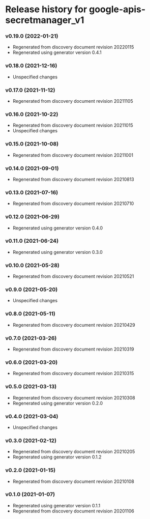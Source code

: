 # Release history for google-apis-secretmanager_v1

### v0.19.0 (2022-01-21)

* Regenerated from discovery document revision 20220115
* Regenerated using generator version 0.4.1

### v0.18.0 (2021-12-16)

* Unspecified changes

### v0.17.0 (2021-11-12)

* Regenerated from discovery document revision 20211105

### v0.16.0 (2021-10-22)

* Regenerated from discovery document revision 20211015
* Unspecified changes

### v0.15.0 (2021-10-08)

* Regenerated from discovery document revision 20211001

### v0.14.0 (2021-09-01)

* Regenerated from discovery document revision 20210813

### v0.13.0 (2021-07-16)

* Regenerated from discovery document revision 20210710

### v0.12.0 (2021-06-29)

* Regenerated using generator version 0.4.0

### v0.11.0 (2021-06-24)

* Regenerated using generator version 0.3.0

### v0.10.0 (2021-05-28)

* Regenerated from discovery document revision 20210521

### v0.9.0 (2021-05-20)

* Unspecified changes

### v0.8.0 (2021-05-11)

* Regenerated from discovery document revision 20210429

### v0.7.0 (2021-03-26)

* Regenerated from discovery document revision 20210319

### v0.6.0 (2021-03-20)

* Regenerated from discovery document revision 20210315

### v0.5.0 (2021-03-13)

* Regenerated from discovery document revision 20210308
* Regenerated using generator version 0.2.0

### v0.4.0 (2021-03-04)

* Unspecified changes

### v0.3.0 (2021-02-12)

* Regenerated from discovery document revision 20210205
* Regenerated using generator version 0.1.2

### v0.2.0 (2021-01-15)

* Regenerated from discovery document revision 20210108

### v0.1.0 (2021-01-07)

* Regenerated using generator version 0.1.1
* Regenerated from discovery document revision 20201106

